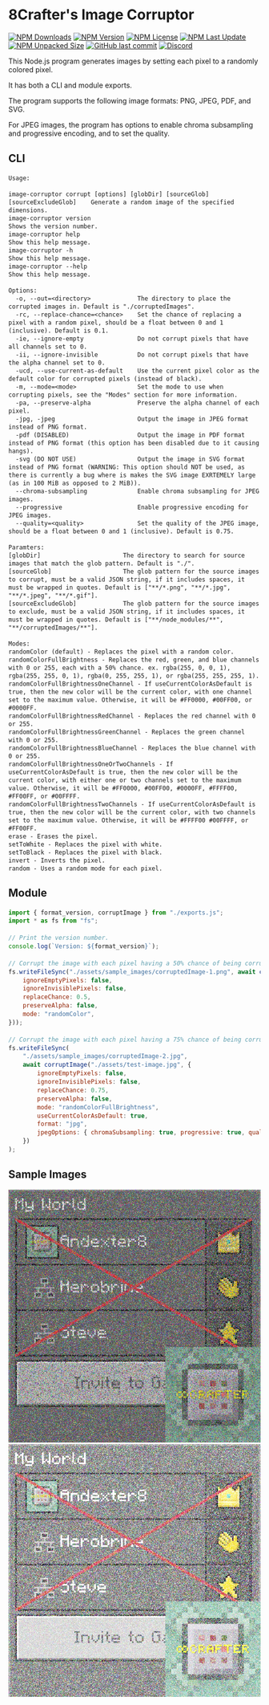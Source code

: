 # 8Crafter's Image Corruptor

<!-- ![Thumbnail](./assets/thumbnail.png) -->

[![NPM Downloads](https://img.shields.io/npm/d18m/image-corruptor)](https://npmjs.com/package/image-corruptor)
[![NPM Version](https://img.shields.io/npm/v/image-corruptor)](https://npmjs.com/package/image-corruptor)
[![NPM License](https://img.shields.io/npm/l/image-corruptor)](https://npmjs.com/package/image-corruptor)
[![NPM Last Update](https://img.shields.io/npm/last-update/image-corruptor)](https://npmjs.com/package/image-corruptor)
[![NPM Unpacked Size](https://img.shields.io/npm/unpacked-size/image-corruptor)](https://npmjs.com/package/image-corruptor)
[![GitHub last commit](https://img.shields.io/github/last-commit/8Crafter-Studios/random-image-generator)](https://github.com/8Crafter-Studios/random-image-generator/commits/main)
[![Discord](https://img.shields.io/discord/1213197616570048512?logo=discord&label=discord&link=https%3A%2F%2Fdiscord.gg%2FjrCTeHGuhx)](https://discord.gg/jrCTeHGuhx)

This Node.js program generates images by setting each pixel to a randomly colored pixel.

It has both a CLI and module exports.

The program supports the following image formats: PNG, JPEG, PDF, and SVG.

For JPEG images, the program has options to enable chroma subsampling and progressive encoding, and to set the quality.

## CLI

```
Usage:

image-corruptor corrupt [options] [globDir] [sourceGlob] [sourceExcludeGlob]    Generate a random image of the specified dimensions.
image-corruptor version                                                         Shows the version number.
image-corruptor help                                                            Show this help message.
image-corruptor -h                                                              Show this help message.
image-corruptor --help                                                          Show this help message.

Options:
  -o, --out=<directory>             The directory to place the corrupted images in. Default is "./corruptedImages".
  -rc, --replace-chance=<chance>    Set the chance of replacing a pixel with a random pixel, should be a float between 0 and 1 (inclusive). Default is 0.1.
  -ie, --ignore-empty               Do not corrupt pixels that have all channels set to 0.
  -ii, --ignore-invisible           Do not corrupt pixels that have the alpha channel set to 0.
  -ucd, --use-current-as-default    Use the current pixel color as the default color for corrupted pixels (instead of black).
  -m, --mode=<mode>                 Set the mode to use when corrupting pixels, see the "Modes" section for more information.
  -pa, --preserve-alpha             Preserve the alpha channel of each pixel.
  -jpg, -jpeg                       Output the image in JPEG format instead of PNG format.
  -pdf (DISABLED)                   Output the image in PDF format instead of PNG format (this option has been disabled due to it causing hangs).
  -svg (DO NOT USE)                 Output the image in SVG format instead of PNG format (WARNING: This option should NOT be used, as there is currently a bug where is makes the SVG image EXRTEMELY large (as in 100 MiB as opposed to 2 MiB)).
  --chroma-subsampling              Enable chroma subsampling for JPEG images.
  --progressive                     Enable progressive encoding for JPEG images.
  --quality=<quality>               Set the quality of the JPEG image, should be a float between 0 and 1 (inclusive). Default is 0.75.

Paramters:
[globDir]                       The directory to search for source images that match the glob pattern. Default is "./".
[sourceGlob]                    The glob pattern for the source images to corrupt, must be a valid JSON string, if it includes spaces, it must be wrapped in quotes. Default is ["**/*.png", "**/*.jpg", "**/*.jpeg", "**/*.gif"].
[sourceExcludeGlob]             The glob pattern for the source images to exclude, must be a valid JSON string, if it includes spaces, it must be wrapped in quotes. Default is ["**/node_modules/**", "**/corruptedImages/**"].

Modes:
randomColor (default) - Replaces the pixel with a random color.
randomColorFullBrightness - Replaces the red, green, and blue channels with 0 or 255, each with a 50% chance. ex. rgba(255, 0, 0, 1), rgba(255, 255, 0, 1), rgba(0, 255, 255, 1), or rgba(255, 255, 255, 1).
randomColorFullBrightnessOneChannel - If useCurrentColorAsDefault is true, then the new color will be the current color, with one channel set to the maximum value. Otherwise, it will be #FF0000, #00FF00, or #0000FF.
randomColorFullBrightnessRedChannel - Replaces the red channel with 0 or 255.
randomColorFullBrightnessGreenChannel - Replaces the green channel with 0 or 255.
randomColorFullBrightnessBlueChannel - Replaces the blue channel with 0 or 255.
randomColorFullBrightnessOneOrTwoChannels - If useCurrentColorAsDefault is true, then the new color will be the current color, with either one or two channels set to the maximum value. Otherwise, it will be #FF0000, #00FF00, #0000FF, #FFFF00, #FF00FF, or #00FFFF.
randomColorFullBrightnessTwoChannels - If useCurrentColorAsDefault is true, then the new color will be the current color, with two channels set to the maximum value. Otherwise, it will be #FFFF00 #00FFFF, or #FF00FF.
erase - Erases the pixel.
setToWhite - Replaces the pixel with white.
setToBlack - Replaces the pixel with black.
invert - Inverts the pixel.
random - Uses a random mode for each pixel.
```

## Module

```js
import { format_version, corruptImage } from "./exports.js";
import * as fs from "fs";

// Print the version number.
console.log(`Version: ${format_version}`);

// Corrupt the image with each pixel having a 50% chance of being corrupted, using the "randomColor" mode, and save it to ../assets/sample_images/corruptedImage-1.png.
fs.writeFileSync("./assets/sample_images/corruptedImage-1.png", await corruptImage("./assets/test-image.jpg", {
    ignoreEmptyPixels: false,
    ignoreInvisiblePixels: false,
    replaceChance: 0.5,
    preserveAlpha: false,
    mode: "randomColor",
}));

// Corrupt the image with each pixel having a 75% chance of being corrupted, using the "randomColorFullBrightness" mode, using the current pixel color as the default color, and save it to ../assets/sample_images/corruptedImage-2.jpg.
fs.writeFileSync(
    "./assets/sample_images/corruptedImage-2.jpg",
    await corruptImage("./assets/test-image.jpg", {
        ignoreEmptyPixels: false,
        ignoreInvisiblePixels: false,
        replaceChance: 0.75,
        preserveAlpha: false,
        mode: "randomColorFullBrightness",
        useCurrentColorAsDefault: true,
        format: "jpg",
        jpegOptions: { chromaSubsampling: true, progressive: true, quality: 1 },
    })
);
```

## Sample Images

![Sample Image 1](./assets/sample_images/corruptedImage-1.png)
![Sample Image 2](./assets/sample_images/corruptedImage-2.jpg)
<!-- ![Sample Image 3](./assets/sample_images/corruptedImage-3.pdf) -->
<!-- ![Sample Image 4](./assets/sample_images/corruptedImage-4.svg) -->
